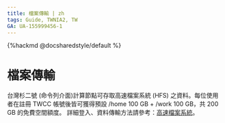 ```yaml
---
title: 檔案傳輸 | zh
tags: Guide, TWNIA2, TW
GA: UA-155999456-1
---
```


{%hackmd @docsharedstyle/default %}

# 檔案傳輸

台灣杉二號 (命令列介面)計算節點可存取高速檔案系統 (HFS) 之資料。每位使用者在註冊 TWCC 帳號後皆可獲得預設 /home 100 GB + /work 100 GB，共 200 GB 的免費空間額度。
詳細登入、資料傳輸方法請參考：[高速檔案系統](/@preview-twccdocs/doc-hfs-main-zh)。
